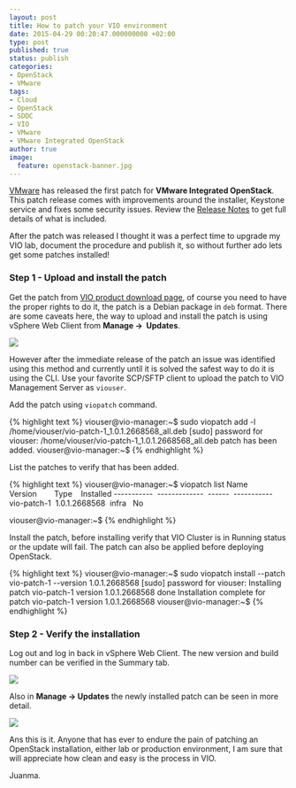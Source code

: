 ```yaml
---
layout: post
title: How to patch your VIO environment
date: 2015-04-29 00:20:47.000000000 +02:00
type: post
published: true
status: publish
categories:
- OpenStack
- VMware
tags:
- Cloud
- OpenStack
- SDDC
- VIO
- VMware
- VMware Integrated OpenStack
author: true
image:
  feature: openstack-banner.jpg
---
```


[VMware](http://www.vmware.com) has released the first patch for **VMware Integrated OpenStack**. This patch release comes with improvements around the installer, Keystone service and fixes some security issues. Review the [Release Notes](https://www.vmware.com/support/integrated-openstack/doc/vmware-integrated-openstack-101-release-notes.html) to get full details of what is included.

After the patch was released I thought it was a perfect time to upgrade my VIO lab, document the procedure and publish it, so without further ado lets get some patches installed!

### Step 1 - Upload and install the patch

Get the patch from [VIO product download page](https://my.vmware.com/group/vmware/info?slug=datacenter_cloud_infrastructure/vmware_integrated_openstack/1_0), of course you need to have the proper rights to do it, the patch is a Debian package in `deb` format. There are some caveats here, the way to upload and install the patch is using vSphere Web Client from **Manage ->  Updates**.

[![](%7B%7B%20site.baseurl%20%7D%7D/assets/screen-shot-2015-04-28-at-23-38-55.png?w=580)](https://jreypo.files.wordpress.com/2015/04/screen-shot-2015-04-28-at-23-38-55.png)

However after the immediate release of the patch an issue was identified using this method and currently until it is solved the safest way to do it is using the CLI. Use your favorite SCP/SFTP client to upload the patch to VIO Management Server as `viouser`.

Add the patch using `viopatch` command.

{% highlight text %}
viouser@vio-manager:~$ sudo viopatch add -l /home/viouser/vio-patch-1_1.0.1.2668568_all.deb
[sudo] password for viouser:
/home/viouser/vio-patch-1_1.0.1.2668568_all.deb patch has been added.
viouser@vio-manager:~$
{% endhighlight %}

List the patches to verify that has been added.

{% highlight text %}
viouser@vio-manager:~$ viopatch list
Name         Version        Type    Installed
-----------  -------------  ------  -----------
vio-patch-1  1.0.1.2668568  infra   No

viouser@vio-manager:~$
{% endhighlight %}

Install the patch, before installing verify that VIO Cluster is in Running status or the update will fail. The patch can also be applied before deploying OpenStack.

{% highlight text %}
viouser@vio-manager:~$ sudo viopatch install --patch vio-patch-1 --version 1.0.1.2668568
[sudo] password for viouser:
Installing patch vio-patch-1 version 1.0.1.2668568
done
Installation complete for patch vio-patch-1 version 1.0.1.2668568
viouser@vio-manager:~$
{% endhighlight %}

### Step 2 - Verify the installation

Log out and log in back in vSphere Web Client. The new version and build number can be verified in the Summary tab.

[![](%7B%7B%20site.baseurl%20%7D%7D/assets/screen-shot-2015-04-29-at-01-09-21.png?w=580)](https://jreypo.files.wordpress.com/2015/04/screen-shot-2015-04-29-at-01-09-21.png)

Also in **Manage -> Updates** the newly installed patch can be seen in more detail.

[![](%7B%7B%20site.baseurl%20%7D%7D/assets/screen-shot-2015-04-29-at-01-09-53.png?w=580)](https://jreypo.files.wordpress.com/2015/04/screen-shot-2015-04-29-at-01-09-53.png)

Ans this is it. Anyone that has ever to endure the pain of patching an OpenStack installation, either lab or production environment, I am sure that will appreciate how clean and easy is the process in VIO.

Juanma.
